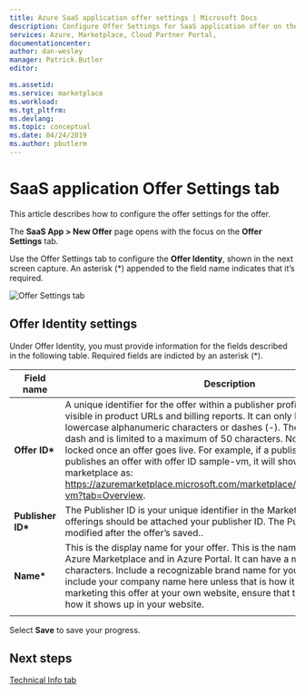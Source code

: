 ```yaml
---
title: Azure SaaS application offer settings | Microsoft Docs
description: Configure Offer Settings for SaaS application offer on the Azure Marketplace.
services: Azure, Marketplace, Cloud Partner Portal, 
documentationcenter:
author: dan-wesley
manager: Patrick.Butler  
editor:

ms.assetid: 
ms.service: marketplace
ms.workload: 
ms.tgt_pltfrm: 
ms.devlang: 
ms.topic: conceptual
ms.date: 04/24/2019
ms.author: pbutlerm
---
```


# SaaS application Offer Settings tab

This article describes how to configure the offer settings for the offer.

The **SaaS App > New Offer** page opens with the focus on the **Offer Settings** tab. 

Use the Offer Settings tab to configure the **Offer Identity**, shown in the next screen capture. An asterisk (*) appended to the field name indicates that it’s required.

![Offer Settings tab](./media/saas-new-offer.png)

## Offer Identity settings

Under Offer Identity, you must provide information for the fields described in the following table. Required fields are indicted by an asterisk (*).

|    Field name      |    Description    |
|  ---------------   |  ---------------  |
|  **Offer ID\***    |  A unique identifier for the offer within a publisher profile. This ID will be visible in product URLs and billing reports. It can only be composed of lowercase alphanumeric characters or dashes (-). The ID can't end with a dash and is limited to a maximum of 50 characters. Note that this field is locked once an offer goes live. For example, if a publisher, Contoso, publishes an offer with offer ID sample-vm, it will show up in Azure marketplace as: https://azuremarketplace.microsoft.com/marketplace/apps/contoso.sample-vm?tab=Overview.                 |
|  **Publisher ID\***    |  The Publisher ID is your unique identifier in the Marketplace. All your offerings should be attached your publisher ID. The Publisher ID can’t be modified after the offer’s saved..                |
|  **Name\***      |   This is the display name for your offer. This is the name that will show up in Azure Marketplace and in Azure Portal. It can have a maximum of 50 characters. Include a recognizable brand name for your product. Don’t include your company name here unless that is how it is marketed. If you’re marketing this offer at your own website, ensure that the name is exactly how it shows up in your website.               |
|  |  |

Select **Save** to save your progress.

## Next steps

[Technical Info tab](./cpp-technical-info-tab.md)
